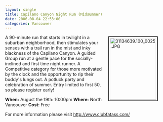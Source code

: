 ```yaml
---
layout: single
title: Capilano Canyon Night Run (Midsummer)
date: 2006-08-04 22:53:00
categories: Vancouver
---
```

<a href="/public/uploads/2006/07/31134639.100_0025.JPG" rel="lightbox"><img src="/public/uploads/2006/07/31134639.100_0025.JPG" alt="31134639.100_0025.JPG" title="31134639.100_0025.JPG" style="margin: 5px 10px; padding: 3px" align="right" border="2" height="200" width="150" /></a>

A 90-minute run that starts in twilight in a suburban neighborhood, then stimulates your senses with a trail run in the mist and inky blackness of the Capilano Canyon. A guided Group run at a gentle pace for the socially-inclined and first time night runner. A Competitive category for those more motivated by the clock and the opportunity to rip their buddy's lungs out. A potluck party and celebration of summer. Entry limited to first 50, so please register early!

<strong>When:</strong> August the 19th: 10:00pm
<strong>Where:</strong> North Vancouver
<strong>Cost:</strong> Free

For more information please visit
<a href="http://www.clubfatass.com/">http://www.clubfatass.com/</a>
